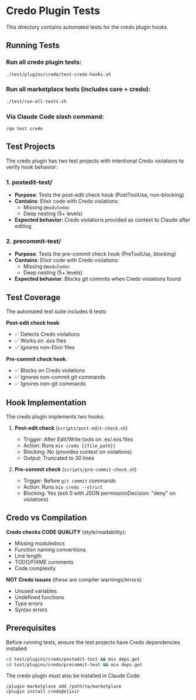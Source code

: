 # Credo Plugin Tests

This directory contains automated tests for the credo plugin hooks.

## Running Tests

### Run all credo plugin tests:
```bash
./test/plugins/credo/test-credo-hooks.sh
```

### Run all marketplace tests (includes core + credo):
```bash
./test/run-all-tests.sh
```

### Via Claude Code slash command:
```
/qa test credo
```

## Test Projects

The credo plugin has two test projects with intentional Credo violations to verify hook behavior:

### 1. postedit-test/
- **Purpose**: Tests the post-edit check hook (PostToolUse, non-blocking)
- **Contains**: Elixir code with Credo violations:
  - Missing `@moduledoc`
  - Deep nesting (5+ levels)
- **Expected behavior**: Credo violations provided as context to Claude after editing

### 2. precommit-test/
- **Purpose**: Tests the pre-commit check hook (PreToolUse, blocking)
- **Contains**: Elixir code with Credo violations:
  - Missing `@moduledoc`
  - Deep nesting (5+ levels)
- **Expected behavior**: Blocks git commits when Credo violations found

## Test Coverage

The automated test suite includes 6 tests:

**Post-edit check hook**:
- ✅ Detects Credo violations
- ✅ Works on .exs files
- ✅ Ignores non-Elixir files

**Pre-commit check hook**:
- ✅ Blocks on Credo violations
- ✅ Ignores non-commit git commands
- ✅ Ignores non-git commands

## Hook Implementation

The credo plugin implements two hooks:

1. **Post-edit check** (`scripts/post-edit-check.sh`)
   - Trigger: After Edit/Write tools on .ex/.exs files
   - Action: Runs `mix credo {{file_path}}`
   - Blocking: No (provides context on violations)
   - Output: Truncated to 30 lines

2. **Pre-commit check** (`scripts/pre-commit-check.sh`)
   - Trigger: Before `git commit` commands
   - Action: Runs `mix credo --strict`
   - Blocking: Yes (exit 0 with JSON permissionDecision: "deny" on violations)

## Credo vs Compilation

**Credo checks CODE QUALITY** (style/readability):
- Missing moduledocs
- Function naming conventions
- Line length
- TODO/FIXME comments
- Code complexity

**NOT Credo issues** (these are compiler warnings/errors):
- Unused variables
- Undefined functions
- Type errors
- Syntax errors

## Prerequisites

Before running tests, ensure the test projects have Credo dependencies installed:
```bash
cd test/plugins/credo/postedit-test && mix deps.get
cd test/plugins/credo/precommit-test && mix deps.get
```

The credo plugin must also be installed in Claude Code:
```
/plugin marketplace add /path/to/marketplace
/plugin install credo@elixir
```
